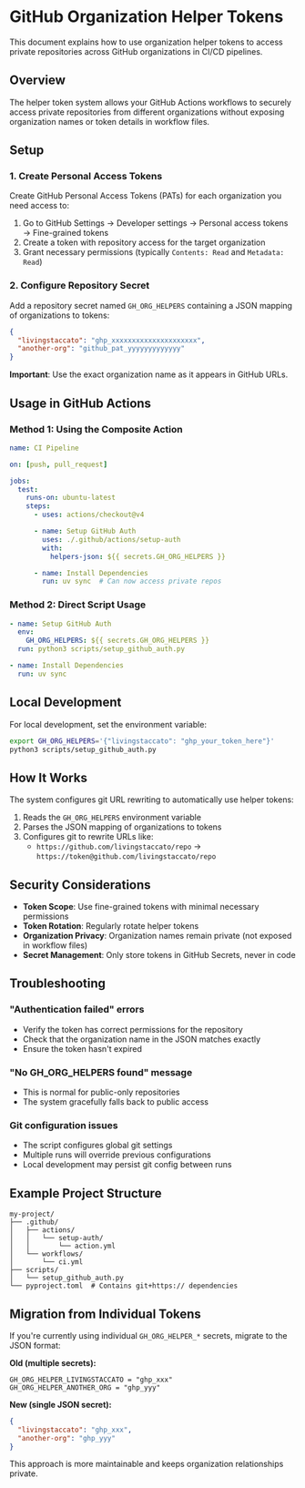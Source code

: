 # GitHub Organization Helper Tokens

This document explains how to use organization helper tokens to access private repositories across GitHub organizations in CI/CD pipelines.

## Overview

The helper token system allows your GitHub Actions workflows to securely access private repositories from different organizations without exposing organization names or token details in workflow files.

## Setup

### 1. Create Personal Access Tokens

Create GitHub Personal Access Tokens (PATs) for each organization you need access to:

1. Go to GitHub Settings → Developer settings → Personal access tokens → Fine-grained tokens
2. Create a token with repository access for the target organization
3. Grant necessary permissions (typically `Contents: Read` and `Metadata: Read`)

### 2. Configure Repository Secret

Add a repository secret named `GH_ORG_HELPERS` containing a JSON mapping of organizations to tokens:

```json
{
  "livingstaccato": "ghp_xxxxxxxxxxxxxxxxxxxxx",
  "another-org": "github_pat_yyyyyyyyyyyyy"
}
```

**Important**: Use the exact organization name as it appears in GitHub URLs.

## Usage in GitHub Actions

### Method 1: Using the Composite Action

```yaml
name: CI Pipeline

on: [push, pull_request]

jobs:
  test:
    runs-on: ubuntu-latest
    steps:
      - uses: actions/checkout@v4

      - name: Setup GitHub Auth
        uses: ./.github/actions/setup-auth
        with:
          helpers-json: ${{ secrets.GH_ORG_HELPERS }}

      - name: Install Dependencies
        run: uv sync  # Can now access private repos
```

### Method 2: Direct Script Usage

```yaml
- name: Setup GitHub Auth
  env:
    GH_ORG_HELPERS: ${{ secrets.GH_ORG_HELPERS }}
  run: python3 scripts/setup_github_auth.py

- name: Install Dependencies
  run: uv sync
```

## Local Development

For local development, set the environment variable:

```bash
export GH_ORG_HELPERS='{"livingstaccato": "ghp_your_token_here"}'
python3 scripts/setup_github_auth.py
```

## How It Works

The system configures git URL rewriting to automatically use helper tokens:

1. Reads the `GH_ORG_HELPERS` environment variable
2. Parses the JSON mapping of organizations to tokens
3. Configures git to rewrite URLs like:
   - `https://github.com/livingstaccato/repo` → `https://token@github.com/livingstaccato/repo`

## Security Considerations

- **Token Scope**: Use fine-grained tokens with minimal necessary permissions
- **Token Rotation**: Regularly rotate helper tokens
- **Organization Privacy**: Organization names remain private (not exposed in workflow files)
- **Secret Management**: Only store tokens in GitHub Secrets, never in code

## Troubleshooting

### "Authentication failed" errors
- Verify the token has correct permissions for the repository
- Check that the organization name in the JSON matches exactly
- Ensure the token hasn't expired

### "No GH_ORG_HELPERS found" message
- This is normal for public-only repositories
- The system gracefully falls back to public access

### Git configuration issues
- The script configures global git settings
- Multiple runs will override previous configurations
- Local development may persist git config between runs

## Example Project Structure

```
my-project/
├── .github/
│   ├── actions/
│   │   └── setup-auth/
│   │       └── action.yml
│   └── workflows/
│       └── ci.yml
├── scripts/
│   └── setup_github_auth.py
└── pyproject.toml  # Contains git+https:// dependencies
```

## Migration from Individual Tokens

If you're currently using individual `GH_ORG_HELPER_*` secrets, migrate to the JSON format:

**Old (multiple secrets):**
```
GH_ORG_HELPER_LIVINGSTACCATO = "ghp_xxx"
GH_ORG_HELPER_ANOTHER_ORG = "ghp_yyy"
```

**New (single JSON secret):**
```json
{
  "livingstaccato": "ghp_xxx",
  "another-org": "ghp_yyy"
}
```

This approach is more maintainable and keeps organization relationships private.
